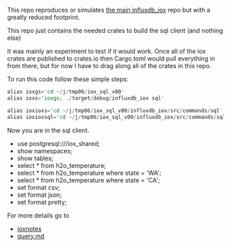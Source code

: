 
This repo reproduces or simulates
[the main influxdb_iox](https://github.com/influxdata/influxdb_iox)
repo but with a greatly reduced footprint.

This repo just contains the needed crates to build the sql client (and nothing else)

It was mainly an experiment to test if it would work.  Once all of the iox crates are published to crates.io then Cargo.toml would pull everything in from there, but for now I have to drag along all of the crates in this repo.

To run this code follow these simple steps:

```rust
alias ioxgs='cd ~/j/tmp06/iox_sql_v00'
alias ioxs='ioxgs; ./target/debug/influxdb_iox sql'

alias ioxioxs='cd ~/j/tmp06/iox_sql_v00/influxdb_iox/src/commands/sql'
alias ioxioxsql='cd ~/j/tmp06/iox_sql_v00/influxdb_iox/src/commands/sql'
```

Now you are in the sql client.

* use postgresql:///iox_shared;
* show namespaces;
* show tables;
* select * from h2o_temperature;
* select * from h2o_temperature where state = 'WA';
* select * from h2o_temperature where state = 'CA';
* set format csv;
* set format json;
* set format pretty;

For more details go to

* [ioxnotes](https://github.com/stormasm/ioxnotes)
* [query.md](https://github.com/stormasm/ioxnotes/blob/main/query.md)
